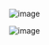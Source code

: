
![image](https://github.com/yangshiteng/StatQuest-Study-Notes/assets/60442877/f2b825dc-67d3-44ab-a77c-c68b23e822c9)

![image](https://github.com/yangshiteng/StatQuest-Study-Notes/assets/60442877/34dbe7f7-fd3a-46ff-9535-b89d6331e139)
